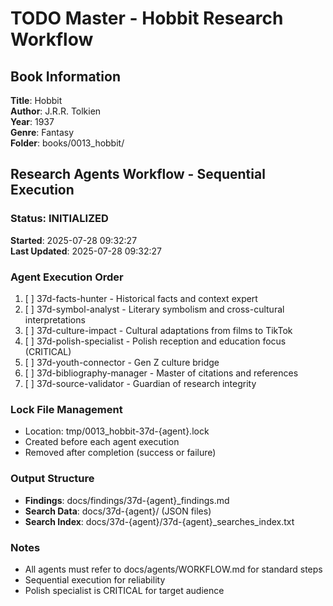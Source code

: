 # TODO Master - Hobbit Research Workflow

## Book Information
**Title**: Hobbit  
**Author**: J.R.R. Tolkien  
**Year**: 1937  
**Genre**: Fantasy  
**Folder**: books/0013_hobbit/

## Research Agents Workflow - Sequential Execution

### Status: INITIALIZED
**Started**: 2025-07-28 09:32:27  
**Last Updated**: 2025-07-28 09:32:27

### Agent Execution Order
1. [ ] 37d-facts-hunter - Historical facts and context expert
2. [ ] 37d-symbol-analyst - Literary symbolism and cross-cultural interpretations  
3. [ ] 37d-culture-impact - Cultural adaptations from films to TikTok
4. [ ] 37d-polish-specialist - Polish reception and education focus (CRITICAL)
5. [ ] 37d-youth-connector - Gen Z culture bridge
6. [ ] 37d-bibliography-manager - Master of citations and references
7. [ ] 37d-source-validator - Guardian of research integrity

### Lock File Management
- Location: tmp/0013_hobbit-37d-{agent}.lock
- Created before each agent execution
- Removed after completion (success or failure)

### Output Structure
- **Findings**: docs/findings/37d-{agent}_findings.md
- **Search Data**: docs/37d-{agent}/ (JSON files)
- **Search Index**: docs/37d-{agent}/37d-{agent}_searches_index.txt

### Notes
- All agents must refer to docs/agents/WORKFLOW.md for standard steps
- Sequential execution for reliability
- Polish specialist is CRITICAL for target audience